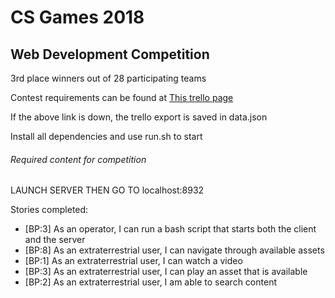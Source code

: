 
# CS Games 2018
## Web Development Competition
 3rd place winners out of 28 participating teams

Contest requirements can be found at [This trello page](https://trello.com/b/pT20udUF/csgames-bell-2018-user-stories-final-en-version)

If the above link is down, the trello export is saved in data.json

Install all dependencies and use run.sh to start

###### Required content for competition

LAUNCH SERVER THEN GO TO localhost:8932

Stories completed:

- [BP:3] As an operator, I can run a bash script that starts both the client and the server
- [BP:8] As an extraterrestrial user, I can navigate through available assets	
- [BP:1] As an extraterrestrial user, I can watch a video
- [BP:3] As an extraterrestrial user, I can play an asset that is available
- [BP:2] As an extraterrestrial user, I am able to search content
